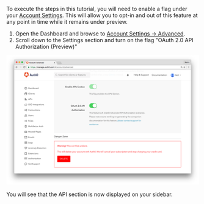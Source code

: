 To execute the steps in this tutorial, you will need to enable a flag under your [Account Settings](${manage_url}/#/account/advanced). This will allow you to opt-in and out of this feature at any point in time while it remains under preview.

1. Open the Dashboard and browse to [Account Settings -> Advanced](${manage_url}/#/account/advanced).
1. Scroll down to the Settings section and turn on the flag "OAuth 2.0 API Authorization (Preview)"

  ![](/media/articles/api-auth/account-settings.png)

You will see that the API section is now displayed on your sidebar.
